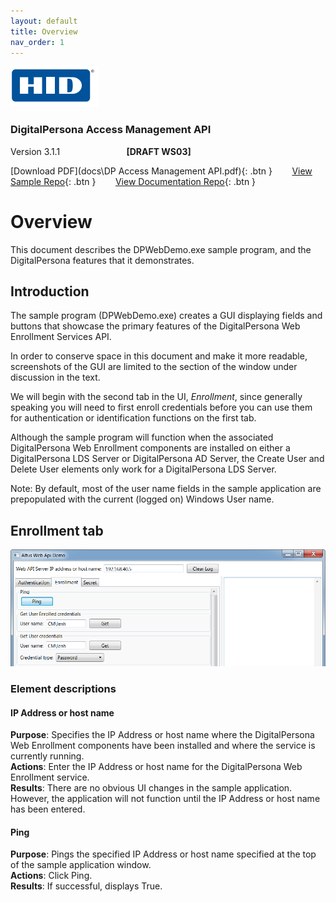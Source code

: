 ```yaml
---
layout: default
title: Overview
nav_order: 1
---
```

![](docs/assets/index-47bdbe20.png)  
### DigitalPersona Access Management API  
Version 3.1.1  &nbsp; &nbsp; &nbsp; &nbsp; &nbsp; &nbsp; &nbsp;&nbsp; &nbsp; &nbsp; &nbsp; &nbsp; &nbsp; &nbsp;**[DRAFT WS03]**

[Download PDF](docs\DP Access Management API.pdf){: .btn }&nbsp; &nbsp; &nbsp; &nbsp; [View Sample  Repo](https://github.com/LenHodgeman/web-enrollment-sample){: .btn }&nbsp; &nbsp; &nbsp; &nbsp; [View Documentation Repo](https://github.com/LenHodgeman/DP-Access-Management-API){: .btn }    
# Overview

This document describes the DPWebDemo.exe sample program,  and the DigitalPersona features that it demonstrates.
## Introduction
The sample program (DPWebDemo.exe) creates a GUI displaying fields and buttons that showcase the primary features of the DigitalPersona Web Enrollment Services API.  

In order to conserve space in this document and make it more readable, screenshots of the GUI are limited to the section of the window under discussion in the text.  

We will begin with the second tab in the UI, *Enrollment*, since generally speaking you will need to first enroll credentials before you can use them for authentication or identification functions on the first tab.  

Although the sample program will function when the associated DigitalPersona Web Enrollment components are installed on either a DigitalPersona LDS Server or DigitalPersona AD Server, the Create User and Delete User elements only work for a DigitalPersona LDS Server.  

Note: By default, most of the user name fields in the sample application are prepopulated with the current (logged on) Windows User name.
## Enrollment tab

![](assets/index-b4e8a83f.png)

### Element descriptions

#### IP Address or host name
**Purpose**: Specifies the IP Address or host name where the DigitalPersona Web Enrollment components have been installed and where the service is currently running.  
**Actions**: Enter the IP Address or host name for the DigitalPersona Web Enrollment service.   
**Results**: There are no obvious UI changes in the sample application. However, the application will not function until the IP Address or host name has been entered.
#### Ping
**Purpose**: Pings the specified IP Address or host name specified at the top of the sample application window.  
**Actions**: Click Ping.  
**Results**: If successful, displays True.
